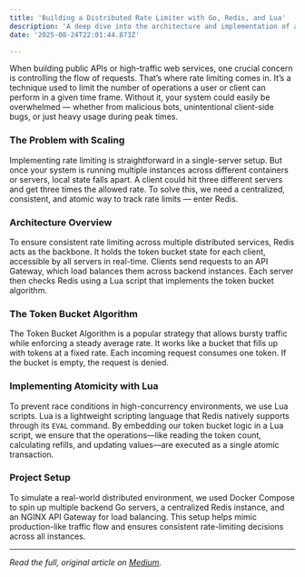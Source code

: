 ```yaml
---
title: 'Building a Distributed Rate Limiter with Go, Redis, and Lua'
description: 'A deep dive into the architecture and implementation of a scalable, stateless rate limiter for microservices using the Token Bucket algorithm.'
date: '2025-08-24T22:01:44.873Z'

---
```


When building public APIs or high-traffic web services, one crucial concern is controlling the flow of requests. That’s where rate limiting comes in. It’s a technique used to limit the number of operations a user or client can perform in a given time frame. Without it, your system could easily be overwhelmed — whether from malicious bots, unintentional client-side bugs, or just heavy usage during peak times.

### The Problem with Scaling

Implementing rate limiting is straightforward in a single-server setup. But once your system is running multiple instances across different containers or servers, local state falls apart. A client could hit three different servers and get three times the allowed rate. To solve this, we need a centralized, consistent, and atomic way to track rate limits — enter Redis.

### Architecture Overview

To ensure consistent rate limiting across multiple distributed services, Redis acts as the backbone. It holds the token bucket state for each client, accessible by all servers in real-time. Clients send requests to an API Gateway, which load balances them across backend instances. Each server then checks Redis using a Lua script that implements the token bucket algorithm.

### The Token Bucket Algorithm

The Token Bucket Algorithm is a popular strategy that allows bursty traffic while enforcing a steady average rate. It works like a bucket that fills up with tokens at a fixed rate. Each incoming request consumes one token. If the bucket is empty, the request is denied.

### Implementing Atomicity with Lua

To prevent race conditions in high-concurrency environments, we use Lua scripts. Lua is a lightweight scripting language that Redis natively supports through its `EVAL` command. By embedding our token bucket logic in a Lua script, we ensure that the operations—like reading the token count, calculating refills, and updating values—are executed as a single atomic transaction.

### Project Setup

To simulate a real-world distributed environment, we used Docker Compose to spin up multiple backend Go servers, a centralized Redis instance, and an NGINX API Gateway for load balancing. This setup helps mimic production-like traffic flow and ensures consistent rate-limiting decisions across all instances.

---

*Read the full, original article on [Medium](https://medium.com/@gudapranaynetha/building-distributed-rate-limiter-using-golang-redis-and-lua-scripting-9ee1bd2b18df).* 
